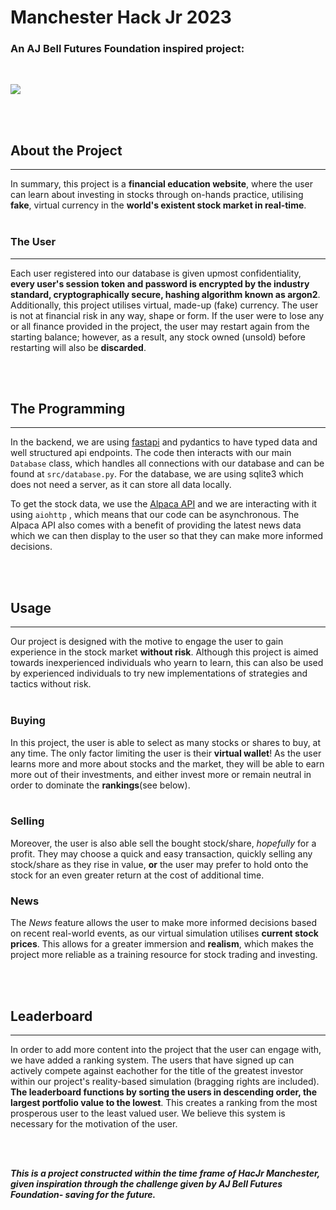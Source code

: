 # Manchester Hack Jr 2023
### An AJ Bell Futures Foundation inspired project:
<br>

<p align="centre">
    <img src="https://cdn.discordapp.com/attachments/1160991230210084894/1168150967489933382/gitrich.png?ex=6550b85d&is=653e435d&hm=7fdfae07b700bf3cbe78e706b6a230a5630da67a4521bf3d4546377f80f54f36&">
</p>
<br>
<br>

## About the Project
<hr>

In summary, this project is a **financial education website**, where the user can learn about investing in stocks through on-hands practice, utilising **fake**, virtual currency in the **world's existent stock market in real-time**. 
<br>
<br>

### The User
<hr>

Each user registered into our database is given upmost confidentiality, **every user's session token and password is encrypted by the industry standard, cryptographically secure, hashing algorithm known as argon2**.
Additionally, this project utilises virtual, made-up (fake) currency. The user is not at financial risk in any way, shape or form. If the user were to lose any or all finance provided in the project, the user may restart again from the starting balance; however, as a result, any stock owned (unsold) before restarting will also be **discarded**.

<br>
<br>

## The Programming
<hr>

In the backend, we are using [fastapi](https://fastapi.tiangolo.com/) and pydantics to have typed data and well structured api endpoints. The code then interacts with our main `Database` class, which handles all connections with our database and can be found at `src/database.py`. For the database, we are using sqlite3 which does not need a server, as it can store all data locally.

To get the stock data, we use the [Alpaca API](https://alpaca.markets/) and we are interacting with it using `aiohttp` , which means that our code can be asynchronous. The Alpaca API also comes with a benefit of providing the latest news data which we can then display to the user so that they can make more informed decisions.


<br>
<br>

## Usage
<hr>

Our project is designed with the motive to engage the user to gain experience in the stock market **without risk**. Although this project is aimed towards inexperienced individuals who yearn to learn, this can also be used by experienced individuals to try new implementations of strategies and tactics without risk.
<br>
<br>

### Buying

In this project, the user is able to select as many stocks or shares to buy, at any time.
The only factor limiting the user is their **virtual wallet**! As the user learns more and more about stocks and the market, they will be able to earn more out of their investments, and either invest more or remain neutral in order to dominate the **rankings**(see below).
<br>
<br>

### Selling
Moreover, the user is also able sell the bought stock/share, _hopefully_ for a profit. They may choose a quick and easy transaction, quickly selling any stock/share as they rise in value, **or** the user may prefer to hold onto the stock for an even greater return at the cost of additional time.

### News
The _News_  feature allows the user to make more informed decisions based on recent real-world events, as our virtual simulation utilises **current stock prices**. This allows for a greater immersion and **realism**, which makes the project more reliable as a training resource for stock trading and investing.

<br>
<br>

## Leaderboard

<hr>

In order to add more content into the project that the user can engage with, we have added a ranking  system. The users that have signed up can actively compete against eachother for the title of the greatest investor within our project's reality-based simulation (bragging rights are included). **The leaderboard functions by sorting the users in descending order, the largest portfolio value to the lowest**. This creates a ranking from the most prosperous user to the least valued user. We believe this system is necessary for the motivation of the user.

<br>
<br>

***This is a project constructed within the time frame of HacJr Manchester, given inspiration through the challenge given by AJ Bell Futures Foundation- saving for the future.***



